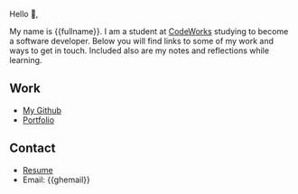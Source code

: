 Hello 👋, 

My name is {{fullname}}. I am a student at [CodeWorks](https://boisecodeworks.com) studying to become a software developer. Below you will find links to some of my work and ways to get in touch. Included also are my notes and reflections while learning. 

## Work

* [My Github](https://github.com/{{ghname}})
* [Portfolio](https://{{ghname}}.github.io/)

## Contact

* [Resume](https://{{ghname}}.github.io/resume)
* Email: {{ghemail}}
